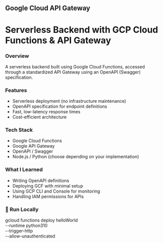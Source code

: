 
## Google Cloud API Gateway

# Serverless Backend with GCP Cloud Functions & API Gateway

### Overview
A serverless backend built using Google Cloud Functions, accessed through a standardized API Gateway using an OpenAPI (Swagger) specification.

### Features
- Serverless deployment (no infrastructure maintenance)
- OpenAPI specification for endpoint definitions
- Fast, low-latency response times
- Cost-efficient architecture

### Tech Stack
- Google Cloud Functions
- Google API Gateway
- OpenAPI / Swagger
- Node.js / Python (choose depending on your implementation)

### What I Learned
- Writing OpenAPI definitions
- Deploying GCF with minimal setup
- Using GCP CLI and Console for monitoring
- Handling IAM permissions for APIs

### 📂 Run Locally
gcloud functions deploy helloWorld \
--runtime python310 \
--trigger-http \
--allow-unauthenticated
